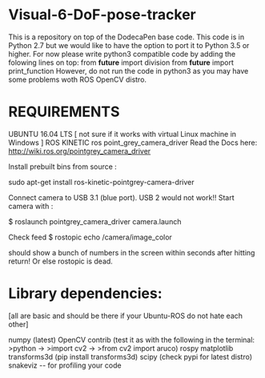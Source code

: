 # Visual-6-DoF-pose-tracker
This is a repository on top of the DodecaPen base code.
This code is in Python 2.7 but we would like to have the option to port it to Python 3.5 or higher. 
For now please write python3 compatible code by adding the folowing lines on top:
from __future__ import division
from __future__ import print_function
However, do not run the code in python3 as you may have some problems woth ROS OpenCV distro.

# REQUIREMENTS
UBUNTU 16.04 LTS [ not sure if it works with virtual Linux machine in Windows ]
ROS KINETIC
ros point_grey_camera_driver 
Read the Docs here: http://wiki.ros.org/pointgrey_camera_driver

Install prebuilt bins from source :

sudo apt-get install ros-kinetic-pointgrey-camera-driver

Connect camera to USB 3.1 (blue port). USB 2 would not work!! Start camera with : 

$ roslaunch pointgrey_camera_driver camera.launch

Check feed 
$ rostopic echo /camera/image_color 

should show a bunch of numbers in the screen within seconds after hitting return! Or else rostopic is dead. 

# Library dependencies:  
[all are basic and should be there if your Ubuntu-ROS do not hate each other]

numpy (latest)
OpenCV contrib (test it as with the following in the terminal: >python -> >import  cv2 -> >from cv2 import aruco)
rospy
matplotlib
transforms3d (pip install transforms3d)
scipy (check pypi for latest distro)
snakeviz -- for profiling your code






